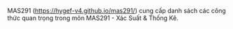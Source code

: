 MAS291 (https://hygef-v4.github.io/mas291/) cung cấp danh sách các công thức quan trọng trong môn MAS291 - Xác Suất & Thống Kê.
